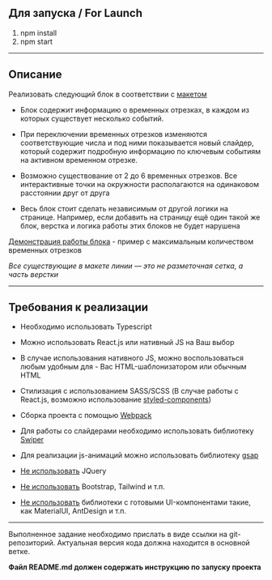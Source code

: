 ## Для запуска / For Launch

1. npm install
2. npm start

---

## Описание

Реализовать следующий блок в соответствии с [макетом](https://www.figma.com/file/YXCbNT4Jf9INk62BKTZw1z/%D0%A2%D0%B5%D1%81%D1%82%D0%BE%D0%B2%D0%BE%D0%B5-%D0%B7%D0%B0%D0%B4%D0%B0%D0%BD%D0%B8%D0%B5?node-id=0%3A1)

- Блок содержит информацию о временных отрезках, в каждом из которых существует несколько событий.
- При переключении временных отрезков изменяются соответствующие числа и под ними показывается новый слайдер, который содержит подробную информацию по ключевым событиям на активном временном отрезке.

- Возможно существование от 2 до 6 временных отрезков. Все интерактивные точки на окружности располагаются на одинаковом расстоянии друг от друга

- Весь блок стоит сделать независимым от другой логики на странице.
  Например, если добавить на страницу ещё один такой же блок, верстка и логика работы этих блоков не будет нарушена

[Демонстрация работы блока](https://disk.yandex.ru/d/um6QeDGxLT8wnQ) - пример с максимальным количеством временных отрезков

_Все существующие в макете линии — это не разметочная сетка, а часть верстки_

---

## Требования к реализации

- Необходимо использовать Typescript
- Можно использовать React.js или нативный JS на Ваш выбор
- В случае использования нативного JS, можно воспользоваться любым удобным для - Вас HTML-шаблонизатором или обычным HTML
- Стилизация с использованием SASS/SCSS (В случае работы с React.js, возможно использование [styled-components](https://styled-components.com/))
- Сборка проекта с помощью [Webpack](https://webpack.js.org)
- Для работы со слайдерами необходимо использовать библиотеку [Swiper](https://swiperjs.com/)
- Для реализации js-анимаций можно использовать библиотеку [gsap](https://greensock.com/gsap/)

- <u>Не использовать</u> JQuery
- <u>Не использовать</u> Bootstrap, Tailwind и т.п.
- <u>Не использовать</u> библиотеки с готовыми UI-компонентами такие, как MaterialUI, AntDesign и т.п.

---

Выполненное задание необходимо прислать в виде ссылки на git-репозиторий. Актуальная версия кода должна находится в основной ветке.

**Файл README.md должен содержать инструкцию по запуску проекта**
